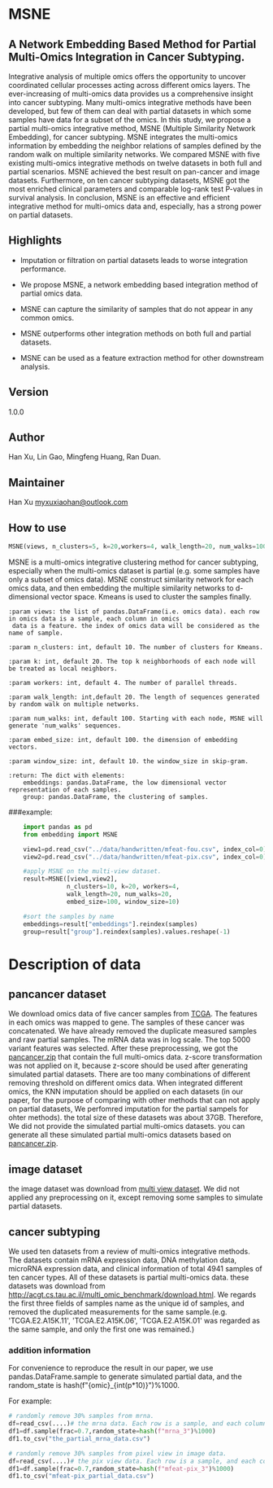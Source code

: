 # MSNE

## A Network Embedding Based Method for Partial Multi-Omics Integration in Cancer Subtyping.

Integrative analysis of multiple omics offers the opportunity to uncover coordinated cellular processes acting across different omics layers. The ever-increasing of multi-omics data provides us a comprehensive insight into cancer subtyping. Many multi-omics integrative methods have been developed, but few of them can deal with partial datasets in which some samples have data for a subset of the omics. In this study, we propose a partial multi-omics integrative method, MSNE (Multiple Similarity Network Embedding), for cancer subtyping. MSNE integrates the multi-omics information by embedding the neighbor relations of samples defined by the random walk on multiple similarity networks. We compared MSNE with five existing multi-omics integrative methods on twelve datasets in both full and partial scenarios. MSNE achieved the best result on pan-cancer and image datasets. Furthermore, on ten cancer subtyping datasets, MSNE got the most enriched clinical parameters and comparable log-rank test P-values in survival analysis. In conclusion, MSNE is an effective and efficient integrative method for multi-omics data and, especially, has a strong power on partial datasets.

## Highlights

* Imputation or filtration on partial datasets leads to worse integration performance.

* We propose MSNE, a network embedding based integration method of partial omics data.

* MSNE can capture the similarity of samples that do not appear in any common omics.

* MSNE outperforms other integration methods on both full and partial datasets.

* MSNE can be used as a feature extraction method for other downstream analysis.


## Version

1.0.0

## Author

Han Xu, Lin Gao, Mingfeng Huang, Ran Duan.

## Maintainer

Han Xu <myxuxiaohan@outlook.com>

## How to use
```python
MSNE(views, n_clusters=5, k=20,workers=4, walk_length=20, num_walks=100, embed_size=100, window_size=10)
```
MSNE is a multi-omics integrative clustering method for cancer subtyping, especially when the
multi-omics dataset is partial (e.g. some samples have only a subset of omics data). MSNE construct
similarity network for each omics data, and then embedding the multiple similarity networks to
d-dimensional vector space. Kmeans is used to cluster the samples finally.

    :param views: the list of pandas.DataFrame(i.e. omics data). each row in omics data is a sample, each column in omics
     data is a feature. the index of omics data will be considered as the name of sample.

    :param n_clusters: int, default 10. The number of clusters for Kmeans.

    :param k: int, default 20. The top k neighborhoods of each node will be treated as local neighbors.

    :param workers: int, default 4. The number of parallel threads.

    :param walk_length: int,default 20. The length of sequences generated by random walk on multiple networks.

    :param num_walks: int, default 100. Starting with each node, MSNE will generate 'num_walks' sequences.

    :param embed_size: int, default 100. the dimension of embedding vectors.

    :param window_size: int, default 10. the window_size in skip-gram.

    :return: The dict with elements:
        embeddings: pandas.DataFrame, the low dimensional vector representation of each samples.
        group: pandas.DataFrame, the clustering of samples.

###example:
```python
    import pandas as pd
    from embedding import MSNE

    view1=pd.read_csv("../data/handwritten/mfeat-fou.csv", index_col=0)
    view2=pd.read_csv("../data/handwritten/mfeat-pix.csv", index_col=0)

    #apply MSNE on the multi-view dataset.
    result=MSNE([view1,view2],
                n_clusters=10, k=20, workers=4,
                walk_length=20, num_walks=20,
                embed_size=100, window_size=10)

    #sort the samples by name
    embeddings=result["embeddings"].reindex(samples)
    group=result["group"].reindex(samples).values.reshape(-1)
```


# Description of data
## pancancer dataset
We download omics data of five cancer samples from [TCGA](https://portal.gdc.cancer.gov/). The features in each omics was mapped to gene. The samples of these cancer was concatenated. We have already removed the duplicate measured samples and raw partial samples. The mRNA data was in log scale. The top 5000 variant features was selected. After these preprocessing, we got the [pancancer.zip](https://github.com/xuxiaohan/MSNE/tree/master/data/pancacer/pancancer.zip) that contain the full multi-omics data. z-score transformation was not applied on it, because z-score should be used after generating simulated partial datasets.
There are too many combinations of different removing threshold on different omics data. When integrated different omics, the KNN imputation should be applied on each datasets (in our paper, for the purpose of comparing with other methods that can not apply on partial datasets, We perfomred imputation for the partial sampels for ohter methods). the total size of these datasets was about 37GB. Therefore, We did not provide the simulated partial multi-omics datasets.
you can generate all these simulated partial multi-omics datasets based on [pancancer.zip](https://github.com/xuxiaohan/MSNE/tree/master/data/pancacer/pancancer.zip).

## image dataset
the image dataset was download from [multi view dataset](https://archive.ics.uci.edu/ml/datasets/Multiple+Features). We did not applied any preprocessing on it, except removing some samples to simulate partial datasets.

## cancer subtyping
We used ten datasets from a review of multi-omics integrative methods. The datasets contain mRNA expression data, DNA methylation data, microRNA expression data, and clinical information of total 4941 samples of ten cancer types. All of these datasets is partial multi-omics data. these datasets was download from http://acgt.cs.tau.ac.il/multi_omic_benchmark/download.html. We regards the first three fields of samples name as the unique id of samples, and removed the duplicated measurements for the same sample.(e.g. 'TCGA.E2.A15K.11', 'TCGA.E2.A15K.06', 'TCGA.E2.A15K.01' was regarded as the same sample, and only the first one was remained.)


### addition information

For convenience to reproduce the result in our paper, we use pandas.DataFrame.sample to generate simulated partial data, and the random_state is hash(f"{omic}_{int(p*10)}")%1000.

For example: 
```python
# randomly remove 30% samples from mrna.
df=read_csv(....)# the mrna data. Each row is a sample, and each column is a feature.
df1=df.sample(frac=0.7,random_state=hash(f"mrna_3")%1000)
df1.to_csv("the_partial_mrna_data.csv")

# randomly remove 30% samples from pixel view in image data.
df=read_csv(....)# the pix view data. Each row is a sample, and each column is a feature.
df1=df.sample(frac=0.7,random_state=hash(f"mfeat-pix_3")%1000)
df1.to_csv("mfeat-pix_partial_data.csv")

```
